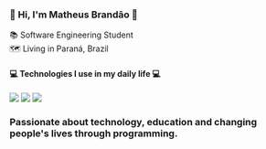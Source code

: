 ### 👋 Hi, I'm Matheus Brandão 👋

📚 Software Engineering Student  <br />
🗺️ Living in Paraná, Brazil
#### 💻 Technologies I use in my daily life 💻

<div style = "display: inline block">
   <img align:center alt:html5 src="https://img.shields.io/badge/HTML5-E34F26?style=for-the-badge&logo=html5&logoColor=white">
   <img align:center alt:html5 src="https://img.shields.io/badge/CSS3-1572B6?style=for-the-badge&logo=css3&logoColor=white">
   <img align:center alt:html5 src="https://img.shields.io/badge/JavaScript-F7DF1E?style=for-the-badge&logo=javascript&logoColor=black">
</div> 


### Passionate about technology, education and changing people's lives through programming.
